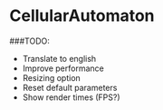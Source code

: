 # CellularAutomaton

###TODO:

* Translate to english
* Improve performance
* Resizing option
* Reset default parameters
* Show render times (FPS?)

